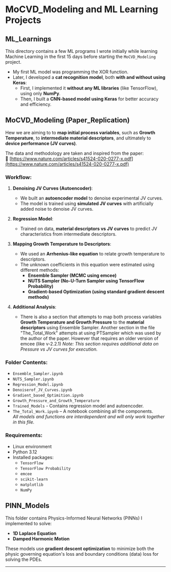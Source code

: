 # MoCVD_Modeling and ML Learning Projects

## ML_Learnings

This directory contains a few ML programs I wrote initially while learning Machine Learning in the first 15 days before starting the `MoCVD_Modeling` project.

- My first ML model was programming the XOR function.
- Later, I developed a **cat recognition model**, both **with and without using Keras**:
  - First, I implemented it **without any ML libraries** (like TensorFlow), using only **NumPy**.
  - Then, I built a **CNN-based model using Keras** for better accuracy and efficiency.

## MoCVD_Modeling (Paper_Replication)

Hew we are aiming to to **map initial process variables**, such as **Growth Temperature**, to **intermediate material descriptors**, and ultimately to **device performance (JV curves)**.

The data and methodology are taken and inspired from the paper:  
🔗 [https://www.nature.com/articles/s41524-020-0277-x.pdf](https://www.nature.com/articles/s41524-020-0277-x.pdf)

### Workflow:

1. **Denoising JV Curves (Autoencoder)**:
   - We built an **autoencoder model** to denoise experimental JV curves.
   - The model is trained using **simulated JV curves** with artificially added noise to denoise JV curves.

2. **Regression Model**:
   - Trained on data, **material descriptors vs JV curves** to predict JV characteristics from intermediate descriptors.

3. **Mapping Growth Temperature to Descriptors**:
   - We used an **Arrhenius-like equation** to relate growth temperature to descriptors.
   - The unknown coefficients in this equation were estimated using different methods:
     - **Ensemble Sampler (MCMC using emcee)**
     - **NUTS Sampler (No-U-Turn Sampler using TensorFlow Probability)**
     - **Gradient-based Optimization (using standard gradient descent methods)**

4. **Additional Analysis**:
   - There is also a section that attempts to map both process variables **Growth Temperature and Growth Pressure** to the **material descriptors** using Ensemble Sampler. Another section in the file "The_Total_Work" attempts at using PTSampler which was used by the author of the paper. However that requires an older version of emcee (like v-2.2.1)
      *Note: This section requires additional data on Pressure vs JV curves for execution.*

### Folder Contents:

- `Ensemble_Sampler.ipynb`
- `NUTS_Sampler.ipynb`
- `Regression_Model.ipynb`
- `Denoiserof_JV_Curves.ipynb`
- `Gradient_based_Optimition.ipynb`
- `Growth_Pressure_and_Growth_Temperature`
- `Trained_Models` - Contains regression model and autoencoder.
- `The_Total_Work.ipynb` – A notebook combining all the components.  
      *All models and functions are interdependent and will only work together in this file.*

### Requirements:

- Linux environment
- Python 3.12
- Installed packages:
  - `TensorFlow`
  - `TensorFlow Probability`
  - `emcee`
  - `scikit-learn`
  - `matplotlib`
  - `NumPy`

## PINN_Models

This folder contains Physics-Informed Neural Networks (PINNs) I implemented to solve:

- **1D Laplace Equation**
- **Damped Harmonic Motion**

These models use **gradient descent optimization** to minimize both the physic governing equation's loss and boundary conditions (data) loss for solving the PDEs.

---

